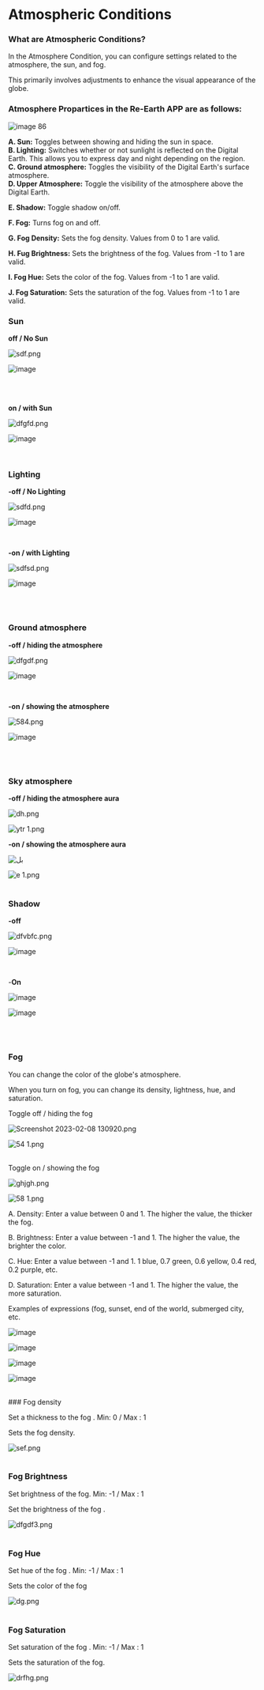 # Atmospheric Conditions

### What are Atmospheric Conditions?


In the Atmosphere Condition, you can configure settings related to the atmosphere, the sun, and fog.

This primarily involves adjustments to enhance the visual appearance of the globe.
<br>
### Atmosphere Propartices in the Re-Earth APP are as follows:

![image 86](https://github.com/CS-eukarya/User-Manual-English-/assets/154571156/f73148c3-bea7-413b-b6e9-5181192a4587)


**A. Sun:** Toggles between showing and hiding the sun in space.
<br>
**B. Lighting:** Switches whether or not sunlight is reflected on the Digital Earth. This allows you to express day and night depending on the region.
<br>
**C. Ground atmosphere:** Toggles the visibility of the Digital Earth's surface atmosphere.
<br>
**D. Upper Atmosphere:** Toggle the visibility of the atmosphere above the Digital Earth.

**E. Shadow:** Toggle shadow on/off.

**F. Fog:** Turns fog on and off.

**G. Fog Density:** Sets the fog density. Values ​​from 0 to 1 are valid.

**H. Fug Brightness:** Sets the brightness of the fog. Values ​​from -1 to 1 are valid.

**I. Fog Hue:** Sets the color of the fog. Values ​​from -1 to 1 are valid.

**J. Fog Saturation:** Sets the saturation of the fog. Values ​​from -1 to 1 are valid.
<br>

### Sun
**off / No Sun**

![sdf.png](Atmospheric%20Conditions%201be85055d5a747cbb2ab215b2e08c960/sdf.png)


![image](https://github.com/CS-eukarya/User-Manual-English-/assets/154571156/2f1b01c0-8107-4b5c-a318-e8a462aac926)

<br>
<br>


**on / with Sun**

![dfgfd.png](Atmospheric%20Conditions%201be85055d5a747cbb2ab215b2e08c960/dfgfd.png)

![image](https://github.com/CS-eukarya/User-Manual-English-/assets/154571156/2517ee8c-1b96-48c7-ab45-cbcb5e7ff953)

<br>


### Lighting

**-off / No Lighting**

![sdfd.png](Atmospheric%20Conditions%201be85055d5a747cbb2ab215b2e08c960/sdfd.png)

![image](https://github.com/CS-eukarya/User-Manual-English-/assets/154571156/de773647-7d0e-456b-823d-e7359d0cce30)


<br>

**-on / with Lighting**

![sdfsd.png](Atmospheric%20Conditions%201be85055d5a747cbb2ab215b2e08c960/sdfsd.png)

![image](https://github.com/CS-eukarya/User-Manual-English-/assets/154571156/516596d1-dc83-4c1f-a085-305ae187c110)


<br>
<br>

### Ground atmosphere

**-off / hiding the atmosphere**

![dfgdf.png](Atmospheric%20Conditions%201be85055d5a747cbb2ab215b2e08c960/dfgdf.png)

![image](https://github.com/CS-eukarya/User-Manual-English-/assets/154571156/c8a45098-9c72-487c-acb0-173650126788)

<br>

**-on / showing the atmosphere**

![584.png](Atmospheric%20Conditions%201be85055d5a747cbb2ab215b2e08c960/584.png)

![image](https://github.com/CS-eukarya/User-Manual-English-/assets/154571156/daa75b3e-69fb-44da-8010-a3bc39c069b1)

<br>


<br>

### Sky atmosphere

**-off / hiding the atmosphere aura**

![dh.png](Atmospheric%20Conditions%201be85055d5a747cbb2ab215b2e08c960/dh.png)

![ytr 1.png](Atmospheric%20Conditions%201be85055d5a747cbb2ab215b2e08c960/ytr_1.png)
<br>

**-on / showing the atmosphere aura**

![بل](https://github.com/CS-eukarya/User-Manual-English-/assets/154571156/1acc086e-9620-43f0-961a-93924ae9290f)


![e 1.png](Atmospheric%20Conditions%201be85055d5a747cbb2ab215b2e08c960/e_1.png)
<br>
<br>

### Shadow
**-off**

![dfvbfc.png](Atmospheric%20Conditions%201be85055d5a747cbb2ab215b2e08c960/dfvbfc.png)

![image](https://github.com/CS-eukarya/User-Manual-English-/assets/154571156/beac8f61-2b49-41c8-af2e-699e97a8a7c6)

<br>

-**On**
<br>

![image](https://github.com/CS-eukarya/User-Manual-English-/assets/154571156/ca808f69-1930-4323-b832-cf7106740cb0)



![image](https://github.com/CS-eukarya/User-Manual-English-/assets/154571156/e2c81c45-a9a5-44c6-8f71-f92f932dc7d0)

<br>
<br>

### Fog
You can change the color of the globe's atmosphere.

When you turn on fog, you can change its density, lightness, hue, and saturation.

Toggle off / hiding the fog 

![Screenshot 2023-02-08 130920.png](Atmospheric%20Conditions%201be85055d5a747cbb2ab215b2e08c960/Screenshot_2023-02-08_130920.png)

![54 1.png](Atmospheric%20Conditions%201be85055d5a747cbb2ab215b2e08c960/54_1.png)


<br>
Toggle on / showing the fog 

![ghjgh.png](Atmospheric%20Conditions%201be85055d5a747cbb2ab215b2e08c960/ghjgh.png)

![58 1.png](Atmospheric%20Conditions%201be85055d5a747cbb2ab215b2e08c960/58_1.png)
<br>

A. Density: Enter a value between 0 and 1. The higher the value, the thicker the fog.

B. Brightness: Enter a value between -1 and 1. The higher the value, the brighter the color.

C. Hue: Enter a value between -1 and 1. 1 blue, 0.7 green, 0.6 yellow, 0.4 red, 0.2 purple, etc.

D. Saturation: Enter a value between -1 and 1. The higher the value, the more saturation.

Examples of expressions (fog, sunset, end of the world, submerged city, etc.
<br>

![image](https://github.com/CS-eukarya/User-Manual-English-/assets/154571156/d33c89cc-6d63-4f9d-a618-01092e52e3e4)


![image](https://github.com/CS-eukarya/User-Manual-English-/assets/154571156/a16f4072-e72c-4ecc-90f5-ad5b421b3088)


![image](https://github.com/CS-eukarya/User-Manual-English-/assets/154571156/e419cb3e-320a-40b6-8b21-b9ff4cfe274e)


![image](https://github.com/CS-eukarya/User-Manual-English-/assets/154571156/d50b5957-0c27-4956-ade6-350390969c45)



<br>
### Fog density

Set a thickness to the fog . Min: 0 / Max : 1

Sets the fog density.

![sef.png](Atmospheric%20Conditions%201be85055d5a747cbb2ab215b2e08c960/sef.png)
<br>
<br>

### Fog Brightness

Set brightness of the fog. Min: -1 / Max : 1

Set the brightness of the fog . 

![dfgdf3.png](Atmospheric%20Conditions%201be85055d5a747cbb2ab215b2e08c960/dfgdf3.png)
<br>
<br>

### Fog Hue

Set hue of the fog . Min: -1 / Max : 1

Sets the color of the fog 

![dg.png](Atmospheric%20Conditions%201be85055d5a747cbb2ab215b2e08c960/dg.png)
<br>
<br>

### Fog Saturation

Set saturation of the fog . Min: -1 / Max : 1

Sets the saturation of the fog.

![drfhg.png](Atmospheric%20Conditions%201be85055d5a747cbb2ab215b2e08c960/drfhg.png)
